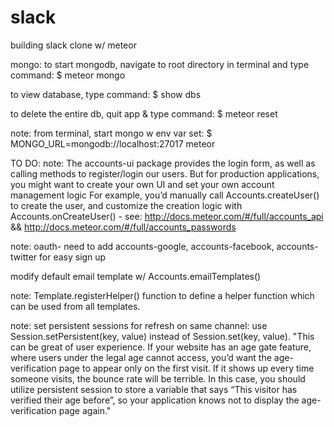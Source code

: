 # slack
building slack clone w/ meteor

mongo:
to start mongodb, navigate to root directory in terminal and type command:
$ meteor mongo

to view database, type command:
$ show dbs

to delete the entire db, quit app & type command:
$ meteor reset

note: from terminal, start mongo w env var set: 
$ MONGO_URL=mongodb://localhost:27017 meteor

TO DO:
note: The accounts-ui package provides the login form, as well as calling methods to register/login our users. But for production applications, you might want to create your own UI and set your own account management logic
For example, you’d manually call Accounts.createUser() to create the user, and customize the creation logic with Accounts.onCreateUser() - see: http://docs.meteor.com/#/full/accounts_api  && http://docs.meteor.com/#/full/accounts_passwords

note: oauth- need to add accounts-google, accounts-facebook, accounts-twitter for easy sign up

modify default email template w/ Accounts.emailTemplates()

note: Template.registerHelper() function to define a helper function which can be used from all templates.

note: set persistent sessions for refresh on same channel: use Session.setPersistent(key, value) instead of Session.set(key, value). 
"This can be great of user experience. If your website has an age gate feature, where users under the legal age cannot access, you’d want the age-verification page to appear only on the first visit. If it shows up every time someone visits, the bounce rate will be terrible.
In this case, you should utilize persistent session to store a variable that says “This visitor has verified their age before”, so your application knows not to display the age-verification page again."